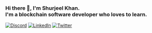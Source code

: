 

### Hi there 👋, I'm Shurjeel Khan. <br>I'm a blockchain software developer who loves to learn.

[![Discord](https://img.shields.io/badge/Discord-%237289DA.svg?logo=discord&logoColor=white)](https://discord.gg/yourguyd3v) [![LinkedIn](https://img.shields.io/badge/LinkedIn-%230077B5.svg?logo=linkedin&logoColor=white)](https://linkedin.com/in/https://www.linkedin.com/in/shurjeel-khan-22233a1b2/) [![Twitter](https://img.shields.io/badge/Twitter-%231DA1F2.svg?logo=Twitter&logoColor=white)](https://twitter.com/https://twitter.com/YourGuyD3v) 

<!-- Proudly created with GPRM ( https://gprm.itsvg.in ) -->
